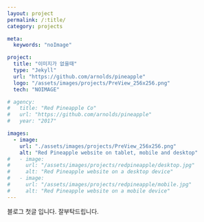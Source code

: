 ```yaml
---
layout: project
permalink: /:title/
category: projects

meta:
  keywords: "noImage"

project:
  title: "이미지가 없을때"
  type: "Jekyll"
  url: "https://github.com/arnolds/pineapple"
  logo: "/assets/images/projects/PreView_256x256.png"
  tech: "NOIMAGE"

# agency:
#   title: "Red Pineapple Co"
#   url: "https://github.com/arnolds/pineapple"
#   year: "2017"

images:
  - image:
    url: "./assets/images/projects/PreView_256x256.png"
    alt: "Red Pineapple website on tablet, mobile and desktop"
#   - image:
#     url: "/assets/images/projects/redpineapple/desktop.jpg"
#     alt: "Red Pineapple website on a desktop device"
#   - image:
#     url: "/assets/images/projects/redpineapple/mobile.jpg"
#     alt: "Red Pineapple website on a mobile device"
---
```

<p>블로그 첫글 입니다. 잘부탁드립니다.</p>